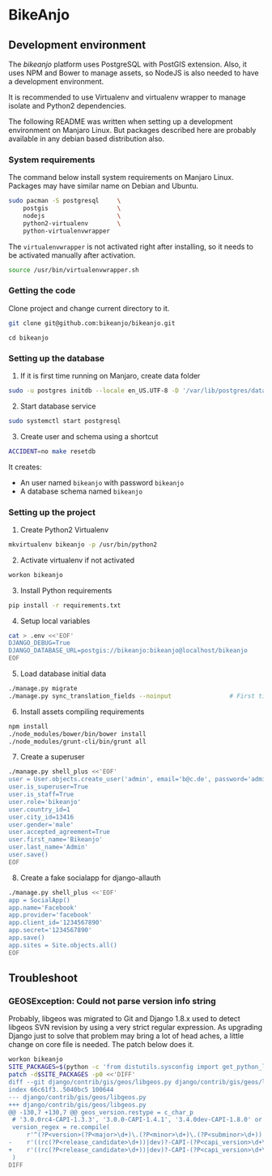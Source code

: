 # BikeAnjo


## Development environment

The *bikeanjo* platform uses PostgreSQL with PostGIS extension. Also, it uses
NPM and Bower to manage assets, so NodeJS is also needed to have a development
environment.

It is recommended to use Virtualenv and virtualenv wrapper to manage isolate and
Python2 dependencies.

The following README was written when setting up a development environment on
Manjaro Linux. But packages described here are probably available in any debian
based distribution also.

### System requirements

The command below install system requirements on Manjaro Linux. Packages may
have similar name on Debian and Ubuntu.

```sh
sudo pacman -S postgresql     \
    postgis                   \
    nodejs                    \
    python2-virtualenv        \
    python-virtualenvwrapper
```

The `virtualenvwrapper` is not activated right after installing, so it needs to
be activated manually after activation.

```sh
source /usr/bin/virtualenvwrapper.sh 
```


### Getting the code

Clone project and change current directory to it. 

```sh
git clone git@github.com:bikeanjo/bikeanjo.git
```

```
cd bikeanjo
```


### Setting up the database

1. If it is first time running on Manjaro, create data folder
```sh
sudo -u postgres initdb --locale en_US.UTF-8 -D '/var/lib/postgres/data'
```

2. Start database service
```sh
sudo systemctl start postgresql
```

3. Create user and schema using a shortcut
```sh
ACCIDENT=no make resetdb
```

It creates:

* An user named `bikeanjo` with password `bikeanjo`
* A database schema named `bikeanjo`


### Setting up the project


1. Create Python2 Virtualenv
```sh
mkvirtualenv bikeanjo -p /usr/bin/python2
```

2. Activate virtualenv if not activated
```sh
workon bikeanjo
```

3. Install Python requirements
```sh
pip install -r requirements.txt
```

4. Setup local variables
```sh
cat > .env <<'EOF'
DJANGO_DEBUG=True
DJANGO_DATABASE_URL=postgis://bikeanjo:bikeanjo@localhost/bikeanjo
EOF
```

5. Load database initial data
```sh
./manage.py migrate
./manage.py sync_translation_fields --noinput                # First time only!
```

6. Install assets compiling requirements
```sh
npm install
./node_modules/bower/bin/bower install
./node_modules/grunt-cli/bin/grunt all
```

7. Create a superuser
```sh
./manage.py shell_plus <<'EOF'
user = User.objects.create_user('admin', email='b@c.de', password='admin')
user.is_superuser=True
user.is_staff=True
user.role='bikeanjo'
user.country_id=1
user.city_id=13416
user.gender='male'
user.accepted_agreement=True
user.first_name='Bikeanjo'
user.last_name='Admin'
user.save()
EOF
```

8. Create a fake socialapp for django-allauth
```sh
./manage.py shell_plus <<'EOF'
app = SocialApp()
app.name='Facebook'
app.provider='facebook'
app.client_id='1234567890'
app.secret='1234567890'
app.save()
app.sites = Site.objects.all()
EOF
```



## Troubleshoot

### GEOSException: Could not parse version info string

Probably, libgeos was migrated to Git and Django 1.8.x used to detect libgeos
SVN revision by using a very strict regular expression. As upgrading Django just
to solve that problem may bring a lot of head aches, a little change on core
file is needed. The patch below does it.

```sh
workon bikeanjo
SITE_PACKAGES=$(python -c 'from distutils.sysconfig import get_python_lib; print(get_python_lib())')
patch -d$SITE_PACKAGES -p0 <<'DIFF'
diff --git django/contrib/gis/geos/libgeos.py django/contrib/gis/geos/libgeos.py
index 66c61f3..5040bc5 100644
--- django/contrib/gis/geos/libgeos.py
+++ django/contrib/gis/geos/libgeos.py
@@ -130,7 +130,7 @@ geos_version.restype = c_char_p
 # '3.0.0rc4-CAPI-1.3.3', '3.0.0-CAPI-1.4.1', '3.4.0dev-CAPI-1.8.0' or '3.4.0dev-CAPI-1.8.0 r0'
 version_regex = re.compile(
     r'^(?P<version>(?P<major>\d+)\.(?P<minor>\d+)\.(?P<subminor>\d+))'
-    r'((rc(?P<release_candidate>\d+))|dev)?-CAPI-(?P<capi_version>\d+\.\d+\.\d+)( r\d+)?$'
+    r'((rc(?P<release_candidate>\d+))|dev)?-CAPI-(?P<capi_version>\d+\.\d+\.\d+)( \w+)?$'
 )
DIFF
```
